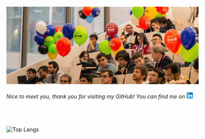 ![Header](3.jpg)

*Nice to meet you, thank you for visiting my GitHub!*
*You can find me on[![github](l.png)][1]*
 
[1]: https://www.linkedin.com/in/alisia-maria-lupidi/

&nbsp;
#  
![Top Langs](https://github-readme-stats.vercel.app/api/top-langs/?username=hufflepuff1089&layout=compact)
